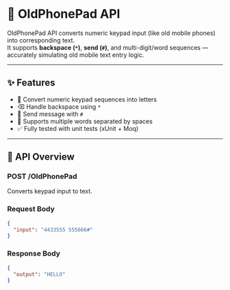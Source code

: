 # 📱 OldPhonePad API

OldPhonePad API converts numeric keypad input (like old mobile phones) into corresponding text.  
It supports **backspace (`*`)**, **send (`#`)**, and multi-digit/word sequences — accurately simulating old mobile text entry logic.

---

## ✨ Features

- 🔢 Convert numeric keypad sequences into letters  
- ⌫ Handle backspace using `*`  
- 🚀 Send message with `#`  
- 🧠 Supports multiple words separated by spaces  
- ✅ Fully tested with unit tests (xUnit + Moq)

---

## 🧭 API Overview
### **POST /OldPhonePad**

Converts keypad input to text.

### **Request Body**

```json
{
  "input": "4433555 555666#"
}
```
### **Response Body**

```json
{
  "output": "HELLO"
}
```


